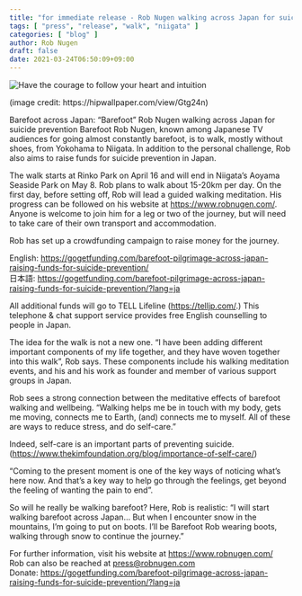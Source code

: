 ```yaml
---
title: "for immediate release - Rob Nugen walking across Japan for suicide prevention awareness"
tags: [ "press", "release", "walk", "niigata" ]
categories: [ "blog" ]
author: Rob Nugen
draft: false
date: 2021-03-24T06:50:09+09:00
---
```


<img
src="//b.robnugen.com/blog/2021/have_the_courage_to_follow_your_heart_and_intuition.jpg"
alt="Have the courage to follow your heart and intuition"
class="title" />

<div class="note">(image credit: https://hipwallpaper.com/view/Gtg24n)</div>

Barefoot across Japan: “Barefoot” Rob Nugen walking across Japan for suicide prevention 
Barefoot Rob Nugen, known among Japanese TV audiences for going almost constantly barefoot, is to walk, mostly without shoes, from Yokohama to Niigata. In addition to the personal challenge, Rob also aims to raise funds for suicide prevention in Japan. 

The walk starts at Rinko Park on April 16 and will end in Niigata’s Aoyama Seaside Park on May 8. Rob plans to walk about 15-20km per day. On the first day, before setting off, Rob will lead a guided walking meditation. His progress can be followed on his website at https://www.robnugen.com/.  Anyone is welcome to join him for a leg or two of the journey, but will need to take care of their own transport and accommodation. 

Rob has set up a crowdfunding campaign to raise money for the journey. 

English: https://gogetfunding.com/barefoot-pilgrimage-across-japan-raising-funds-for-suicide-prevention/
<br>日本語: https://gogetfunding.com/barefoot-pilgrimage-across-japan-raising-funds-for-suicide-prevention/?lang=ja

All additional funds will go to TELL Lifeline (https://telljp.com/.)  This telephone & chat support service provides free English counselling to people in Japan.

The idea for the walk is not a new one. “I have been adding different important components of my life together, and they have woven together into this walk”, Rob says. These components include his walking meditation events, and his and his work as founder and member of various support groups in Japan. 

Rob sees a strong connection between the meditative effects of barefoot walking and wellbeing.  “Walking helps me be in touch with my body, gets me moving, connects me to Earth, (and) connects me to myself. All of these are ways to reduce stress, and do self-care.” 

Indeed, self-care is an important parts of preventing suicide.
 (https://www.thekimfoundation.org/blog/importance-of-self-care/)

“Coming to the present moment is one of the key ways of noticing what’s here now. And that’s a key way to help go through the feelings, get beyond the feeling of wanting the pain to end”. 

So will he really be walking barefoot? Here, Rob is realistic: “I will start walking barefoot across Japan… But when I encounter snow in the mountains, I’m going to put on boots.  I’ll be Barefoot Rob wearing boots, walking through snow to continue the journey.”

For further information, visit his website at https://www.robnugen.com/
<br>Rob can also be reached at press@robnugen.com
<br>Donate:
https://gogetfunding.com/barefoot-pilgrimage-across-japan-raising-funds-for-suicide-prevention/?lang=ja

